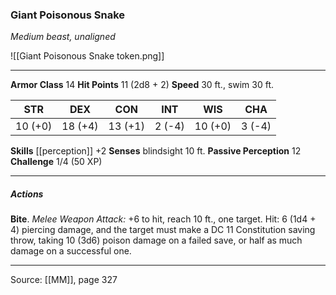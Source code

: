 ### Giant Poisonous Snake
_Medium beast, unaligned_

![[Giant Poisonous Snake token.png]]


---

**Armor Class** 14
**Hit Points** 11 (2d8 + 2)
**Speed** 30 ft., swim 30 ft.

| STR     | DEX     | CON     | INT     | WIS     | CHA     |
|---------|---------|---------|---------|---------|---------|
| 10 (+0) | 18 (+4) | 13 (+1) | 2 (-4) | 10 (+0) | 3 (-4) |

**Skills** [[perception]] +2
**Senses** blindsight 10 ft.
**Passive Perception** 12
**Challenge** 1/4 (50 XP)

---

##### Actions
**Bite**. _Melee Weapon Attack:_ +6 to hit, reach 10 ft., one target. Hit: 6 (1d4 + 4) piercing damage, and the target must make a DC 11 Constitution saving throw, taking 10 (3d6) poison damage on a failed save, or half as much damage on a successful one.


---

Source: [[MM]], page 327